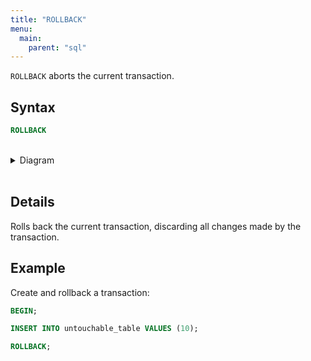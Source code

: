 ```yaml
---
title: "ROLLBACK"
menu:
  main:
    parent: "sql"
---
```


`ROLLBACK` aborts the current transaction.

## Syntax

```sql
ROLLBACK
```

<br/>
<details>
<summary>Diagram</summary>
<br>

{{< diagram "rollback.svg" >}}

</details>
<br/>

## Details

Rolls back the current transaction, discarding all changes made by the transaction.

## Example

Create and rollback a transaction:

```sql
BEGIN;

INSERT INTO untouchable_table VALUES (10);

ROLLBACK;
```